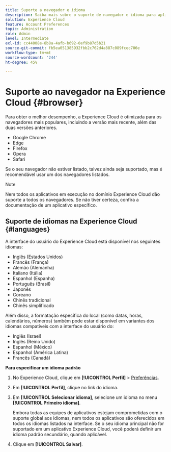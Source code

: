 ```yaml
---
title: Suporte a navegador e idioma
description: Saiba mais sobre o suporte de navegador e idioma para aplicativos Experience Cloud. Selecione um idioma principal e secundário no perfil da conta.
solution: Experience Cloud
feature: Account Preferences
topic: Administration
role: Admin
level: Intermediate
exl-id: cc44008e-8b8a-4afb-b692-0ef9b87d5b21
source-git-commit: fb5ea051385932fbb2c762d4a887c089fcec706e
workflow-type: tm+mt
source-wordcount: '244'
ht-degree: 45%

---
```


# Suporte ao navegador na Experience Cloud {#browser}

Para obter o melhor desempenho, a Experience Cloud é otimizada para os navegadores mais populares, incluindo a versão mais recente, além das duas versões anteriores.

* Google Chrome
* Edge
* Firefox
* Opera
* Safari

Se o seu navegador não estiver listado, talvez ainda seja suportado, mas é recomendável usar um dos navegadores listados.

>[!NOTE]
>
>Nem todos os aplicativos em execução no domínio Experience Cloud dão suporte a todos os navegadores. Se não tiver certeza, confira a documentação de um aplicativo específico.

## Suporte de idiomas na Experience Cloud {#languages}

A interface do usuário do Experience Cloud está disponível nos seguintes idiomas:

* Inglês (Estados Unidos)
* Francês (França)
* Alemão (Alemanha)
* Italiano (Itália)
* Espanhol (Espanha)
* Português (Brasil)
* Japonês
* Coreano
* Chinês tradicional
* Chinês simplificado

Além disso, a formatação específica do local (como datas, horas, calendários, números) também pode estar disponível em variantes dos idiomas compatíveis com a interface do usuário do:

* Inglês (Israel)
* Inglês (Reino Unido)
* Espanhol (México)
* Espanhol (América Latina)
* Francês (Canadá)

**Para especificar um idioma padrão**

1. No Experience Cloud, clique em **[!UICONTROL Perfil]** > [Preferências](https://experience.adobe.com/preferences).

1. Em **[!UICONTROL Perfil]**, clique no link do idioma.

1. Em **[!UICONTROL Selecionar idioma]**, selecione um idioma no menu **[!UICONTROL Primeiro idioma]**.

   Embora todas as equipes de aplicativos estejam comprometidas com o suporte global aos idiomas, nem todos os aplicativos são oferecidos em todos os idiomas listados na interface. Se o seu idioma principal não for suportado em um aplicativo Experience Cloud, você poderá definir um idioma padrão secundário, quando aplicável.

1. Clique em **[!UICONTROL Salvar]**.
